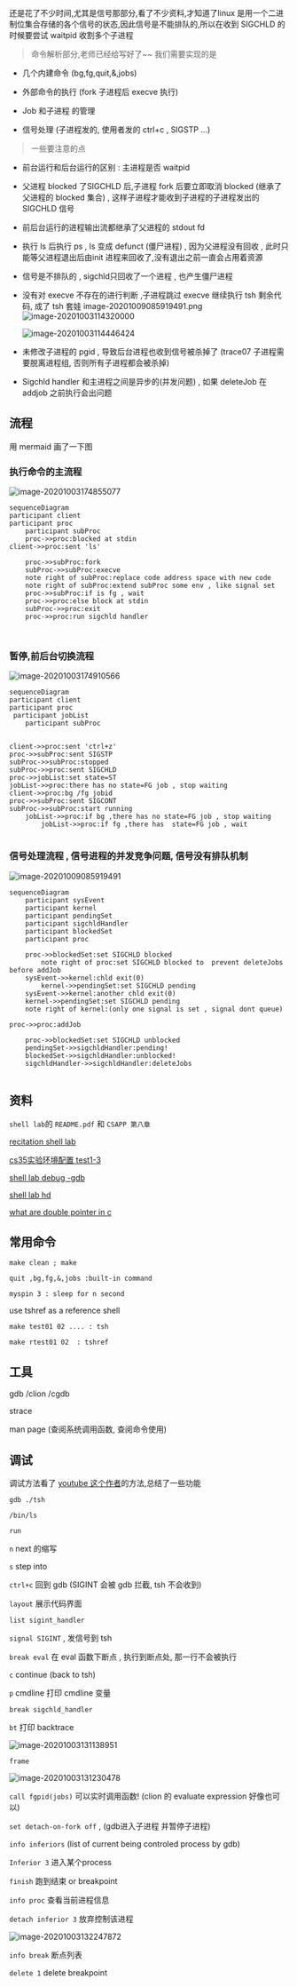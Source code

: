 

还是花了不少时间,尤其是信号那部分,看了不少资料,才知道了linux 是用一个二进制位集合存储的各个信号的状态,因此信号是不能排队的,所以在收到 SIGCHLD 的时候要尝试 waitpid 收割多个子进程

> 命令解析部分,老师已经给写好了~~ 我们需要实现的是

- 几个内建命令 (bg,fg,quit,&,jobs)

- 外部命令的执行 (fork 子进程后 execve 执行)

- Job 和子进程 的管理
- 信号处理 (子进程发的, 使用者发的 ctrl+c , SIGSTP ...)



> 一些要注意的点

- 前台运行和后台运行的区别 : 主进程是否 waitpid

- 父进程 blocked 了SIGCHLD 后,子进程 fork 后要立即取消 blocked (继承了父进程的 blocked 集合) , 这样子进程才能收到子进程的子进程发出的 SIGCHLD 信号

- 前后台运行的进程输出流都继承了父进程的 stdout fd

- 执行 ls 后执行 ps , ls 变成 defunct (僵尸进程) , 因为父进程没有回收 , 此时只能等父进程退出后由init 进程来回收了,没有退出之前一直会占用着资源

- 信号是不排队的 , sigchld只回收了一个进程 , 也产生僵尸进程

- 没有对 execve 不存在的进行判断 ,子进程跳过 execve 继续执行 tsh 剩余代码, 成了 tsh 套娃
image-20201009085919491.png
   ![image-20201003114320000](assets/images/image-20201003114320000.png)

  ![image-20201003114446424](assets/images/image-20201003114446424.png)

- 未修改子进程的 pgid , 导致后台进程也收到信号被杀掉了 (trace07 子进程需要脱离进程组, 否则所有子进程都会被杀掉)

- Sigchld handler 和主进程之间是异步的(并发问题) , 如果 deleteJob 在 addjob 之前执行会出问题


## 流程

用 mermaid 画了一下图


### 执行命令的主流程 

![image-20201003174855077](assets/images/image-20201003174855077.png)

```mermaid
sequenceDiagram
participant client
participant proc
    participant subProc
    proc->>proc:blocked at stdin
client->>proc:sent 'ls'

    proc->>subProc:fork
    subProc->>subProc:execve
    note right of subProc:replace code address space with new code
    note right of subProc:extend subProc some env , like signal set
    proc->>subProc:if is fg , wait
    proc->>proc:else block at stdin
    subProc->>proc:exit
    proc->>proc:run sigchld handler
    
    		 
```

### 暂停,前后台切换流程

![image-20201003174910566](assets/images/image-20201003174910566.png)

```mermaid
sequenceDiagram
participant client
participant proc
 participant jobList
    participant subProc
       
    
client->>proc:sent 'ctrl+z'
proc->>subProc:sent SIGSTP 
subProc->>subProc:stopped
subProc->>proc:sent SIGCHLD
proc->>jobList:set state=ST
jobList->>proc:there has no state=FG job , stop waiting
client->>proc:bg /fg jobid
proc->>subProc:sent SIGCONT
subProc->>subProc:start running
    jobList->>proc:if bg ,there has no state=FG job , stop waiting
        jobList->>proc:if fg ,there has  state=FG job , wait
    		 
```



### 信号处理流程 , 信号进程的并发竞争问题, 信号没有排队机制

![image-20201009085919491](assets/images/image-20201009085919491.png)

```mermaid
sequenceDiagram
    participant sysEvent
    participant kernel
    participant pendingSet
    participant sigchldHandler
    participant blockedSet
    participant proc
    
    proc->>blockedSet:set SIGCHLD blocked  
        note right of proc:set SIGCHLD blocked to  prevent deleteJobs before addJob
    sysEvent->>kernel:chld exit(0)
        kernel->>pendingSet:set SIGCHLD pending
    sysEvent->>kernel:another chld exit(0)
    kernel->>pendingSet:set SIGCHLD pending 
    note right of kernel:(only one signal is set , signal dont queue)

proc->>proc:addJob

    proc->>blockedSet:set SIGCHLD unblocked
    pendingSet->>sigchldHandler:pending!
    blockedSet->>sigchldHandler:unblocked!
    sigchldHandler->>sigchldHandler:deleteJobs
    
```

## 资料

`shell lab`的 `README.pdf` 和 `CSAPP 第八章`

[recitation shell lab](https://www.youtube.com/watch?v=kC8uW4bS_MM&list=PLLchAlP_W0GfYWjv6Off6lfk4xNe_l-QB&index=13&t=6s)

[cs35实验环境配置 test1-3](https://www.youtube.com/watch?v=OMhhyGUQ5BI&list=PLLchAlP_W0GfYWjv6Off6lfk4xNe_l-QB&index=10&t=4s)

[shell lab debug -gdb](https://www.youtube.com/watch?v=xAW_pNBlfnI&t=1266s)

[shell lab hd](https://www.youtube.com/watch?v=CJDKTaXLK6s&t=2400s)

[what are double pointer in c](https://www.youtube.com/watch?v=jUcqT37FdUI&list=PLLchAlP_W0GfYWjv6Off6lfk4xNe_l-QB&index=42&t=460s) 



## 常用命令

`make clean ; make`

`quit ,bg,fg,&,jobs :built-in command`

`myspin 3 : sleep for n second`

use tshref as a reference shell 

`make test01 02 .... : tsh`

`make rtest01 02  : tshref`

## 工具

gdb /clion /cgdb

strace

man page (查阅系统调用函数, 查阅命令使用)


## 调试

调试方法看了 [youtube 这个作者](https://www.youtube.com/watch?v=xAW_pNBlfnI&t=1266s)的方法,总结了一些功能

`gdb ./tsh`  

`/bin/ls`

`run`

`n`  next 的缩写

`s`  step into

`ctrl+c` 回到 gdb (SIGINT 会被 gdb 拦截, tsh 不会收到)

`layout` 展示代码界面

`list sigint_handler`

`signal SIGINT` , 发信号到 tsh

`break eval` 在 eval 函数下断点 , 执行到断点处, 那一行不会被执行

`c`  continue (back to tsh)

`p` cmdline 打印 cmdline 变量

`break sigchld_handler`

`bt` 打印 backtrace

![image-20201003131138951](assets/images/image-20201003131138951.png)

`frame`

![image-20201003131230478](assets/images/image-20201003131230478.png)

`call fgpid(jobs)` 可以实时调用函数!  (clion 的 evaluate expression 好像也可以)

`set detach-on-fork off` ,  (gdb进入子进程 并暂停子进程)

`info inferiors`  (list of current being controled process by gdb)

`Inferior 3` 进入某个process

`finish` 跑到结束 or breakpoint

`info proc` 查看当前进程信息

`detach inferior 3` 放弃控制该进程

![image-20201003132247872](assets/images/image-20201003132247872.png)

`info break`  断点列表

`delete 1`  delete breakpoint
